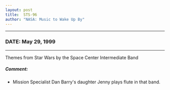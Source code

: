 ```yaml
---
layout: post
title:  STS-96
author: "NASA: Music to Wake Up By"
---
```


----
### DATE: May 29, 1999
----
Themes from Star Wars by the Space Center Intermediate Band

##### Comment:
* Mission Specialist  Dan Barry's daughter Jenny plays flute in that band.

